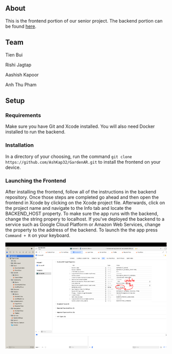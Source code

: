 ## About

This is the frontend portion of our senior project. The backend portion can be found [here](https://github.com/kowobowold/srproj).

## Team

Tien Bui

Rishi Jagtap

Aashish Kapoor

Anh Thu Pham

## Setup

### Requirements

Make sure you have Git and Xcode installed. You will also need Docker installed to run the backend.

### Installation

In a directory of your choosing, run the command `git clone https://github.com/AshKap32/GardenAR.git` to install the frontend on your device.

### Launching the Frontend

After installing the frontend, follow all of the instructions in the backend repository. Once those steps are completed go ahead and then open the frontend in Xcode by clicking on the Xcode project file. Afterwards, click on the project name and navigate to the Info tab and locate the BACKEND_HOST property. To make sure the app runs with the backend, change the string propery to localhost. If you've deployed the backend to a service such as Google Cloud Platform or Amazon Web Services, change the property to the address of the backend. To launch the the app press `Command + R` on your keyboard. 

![](./info.png)
